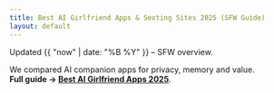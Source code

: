 ```yaml
---
title: Best AI Girlfriend Apps & Sexting Sites 2025 (SFW Guide)
layout: default
---
```


Updated {{ "now" | date: "%B %Y" }} – SFW overview.

We compared AI companion apps for privacy, memory and value.  
**Full guide → [Best AI Girlfriend Apps 2025](https://www.aisextinghub.com/blog/best-ai-girlfriend-apps-2025)**.

